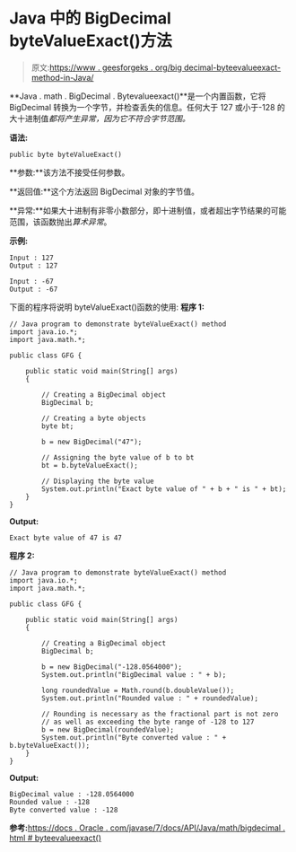 # Java 中的 BigDecimal byteValueExact()方法

> 原文:[https://www . geesforgeks . org/big decimal-byteevalueexact-method-in-Java/](https://www.geeksforgeeks.org/bigdecimal-bytevalueexact-method-in-java/)

**Java . math . BigDecimal . Bytevalueexact()**是一个内置函数，它将 BigDecimal 转换为一个字节，并检查丢失的信息。任何大于 127 或小于-128 的大十进制值*都将产生异常，因为它不符合字节范围。*

**语法:**

```
public byte byteValueExact()
```

**参数:**该方法不接受任何参数。

**返回值:**这个方法返回 BigDecimal 对象的字节值。

**异常:**如果大十进制有非零小数部分，即十进制值，或者超出字节结果的可能范围，该函数抛出*算术异常*。

**示例:**

```
Input : 127
Output : 127

Input : -67
Output : -67

```

下面的程序将说明 byteValueExact()函数的使用:
**程序 1:**

```
// Java program to demonstrate byteValueExact() method
import java.io.*;
import java.math.*;

public class GFG {

    public static void main(String[] args)
    {

        // Creating a BigDecimal object
        BigDecimal b;

        // Creating a byte objects
        byte bt;

        b = new BigDecimal("47");

        // Assigning the byte value of b to bt
        bt = b.byteValueExact();

        // Displaying the byte value
        System.out.println("Exact byte value of " + b + " is " + bt);
    }
}
```

**Output:**

```
Exact byte value of 47 is 47

```

**程序 2:**

```
// Java program to demonstrate byteValueExact() method
import java.io.*;
import java.math.*;

public class GFG {

    public static void main(String[] args)
    {

        // Creating a BigDecimal object
        BigDecimal b;

        b = new BigDecimal("-128.0564000");
        System.out.println("BigDecimal value : " + b);

        long roundedValue = Math.round(b.doubleValue());
        System.out.println("Rounded value : " + roundedValue);

        // Rounding is necessary as the fractional part is not zero
        // as well as exceeding the byte range of -128 to 127
        b = new BigDecimal(roundedValue);
        System.out.println("Byte converted value : " + b.byteValueExact());
    }
}
```

**Output:**

```
BigDecimal value : -128.0564000
Rounded value : -128
Byte converted value : -128

```

**参考:**[https://docs . Oracle . com/javase/7/docs/API/Java/math/bigdecimal . html # byteevalueexact()](https://docs.oracle.com/javase/7/docs/api/java/math/BigDecimal.html#byteValueExact())